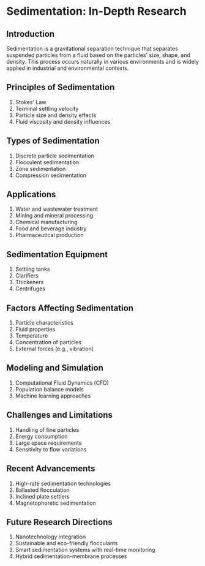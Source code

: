 # Sedimentation: In-Depth Research

## Introduction
Sedimentation is a gravitational separation technique that separates suspended particles from a fluid based on the particles' size, shape, and density. This process occurs naturally in various environments and is widely applied in industrial and environmental contexts.

## Principles of Sedimentation
1. Stokes' Law
2. Terminal settling velocity
3. Particle size and density effects
4. Fluid viscosity and density influences

## Types of Sedimentation
1. Discrete particle sedimentation
2. Flocculent sedimentation
3. Zone sedimentation
4. Compression sedimentation

## Applications
1. Water and wastewater treatment
2. Mining and mineral processing
3. Chemical manufacturing
4. Food and beverage industry
5. Pharmaceutical production

## Sedimentation Equipment
1. Settling tanks
2. Clarifiers
3. Thickeners
4. Centrifuges

## Factors Affecting Sedimentation
1. Particle characteristics
2. Fluid properties
3. Temperature
4. Concentration of particles
5. External forces (e.g., vibration)

## Modeling and Simulation
1. Computational Fluid Dynamics (CFD)
2. Population balance models
3. Machine learning approaches

## Challenges and Limitations
1. Handling of fine particles
2. Energy consumption
3. Large space requirements
4. Sensitivity to flow variations

## Recent Advancements
1. High-rate sedimentation technologies
2. Ballasted flocculation
3. Inclined plate settlers
4. Magnetophoretic sedimentation

## Future Research Directions
1. Nanotechnology integration
2. Sustainable and eco-friendly flocculants
3. Smart sedimentation systems with real-time monitoring
4. Hybrid sedimentation-membrane processes